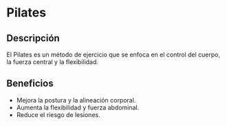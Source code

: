 # Pilates

## Descripción
El Pilates es un método de ejercicio que se enfoca en el control del cuerpo, la fuerza central y la flexibilidad.

## Beneficios
- Mejora la postura y la alineación corporal.
- Aumenta la flexibilidad y fuerza abdominal.
- Reduce el riesgo de lesiones.


